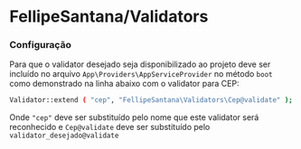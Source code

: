 # FellipeSantana/Validators

### Configuração
Para que o validator desejado seja disponibilizado ao projeto deve ser incluído no arquivo `App\Providers\AppServiceProvider` no método `boot` como demonstrado na linha abaixo com o validator para CEP:

```sh
Validator::extend ( "cep", "FellipeSantana\Validators\Cep@validate" );
```

Onde `"cep"` deve ser substituído pelo nome que este validator será reconhecido e `Cep@validate` deve ser substituído pelo `validator_desejado@validate`